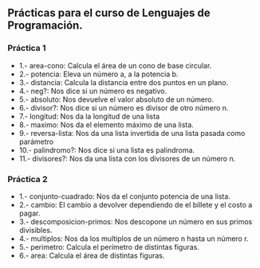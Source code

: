 ## Prácticas para el curso de Lenguajes de Programación. 

### Práctica 1
- 1.- area-cono: Calcula el área de un cono de base circular.
- 2.- potencia: Eleva un número a, a la potencia b.
- 3.- distancia: Calcula la distancia entre dos puntos en un plano.
- 4.- neg?: Nos dice si un número es negativo.
- 5.- absoluto: Nos devuelve el valor absoluto de un número.
- 6.- divisor?: Nos dice si un número es divisor de otro número n.
- 7.- longitud: Nos da la longitud de una lista
- 8.- maximo: Nos da el elemento máximo de una lista.
- 9.- reversa-lista: Nos da una lista invertida de una lista pasada como parámetro
- 10.- palindromo?: Nos dice si una lista es palindroma.
- 11.- divisores?: Nos da una lista con los divisores de un número n.

### Práctica 2
- 1.- conjunto-cuadrado: Nos da el conjunto potencia de una lista.
- 2.- cambio: El cambio a devolver dependiendo de el billete y el costo a pagar.
- 3.- descomposicion-primos: Nos descopone un número en sus primos divisibles.
- 4.- multiplos: Nos da los multiplos de un número n hasta un número r.
- 5.- perimetro: Calcula el perímetro de distintas figuras.
- 6.- area: Calcula el área de distintas figuras. 